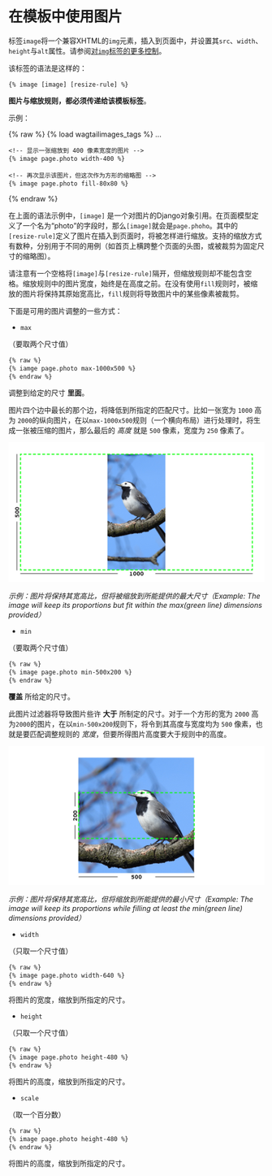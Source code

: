 # 在模板中使用图片

标签`image`将一个兼容XHTML的`img`元素，插入到页面中，并设置其`src`、`width`、`height`与`alt`属性。请参阅[对`img`标签的更多控制](#image-tag-alt)。

该标签的语法是这样的：

    {% image [image] [resize-rule] %}

**图片与缩放规则，都必须传递给该模板标签**。

示例：

{% raw %}
    {% load wagtailimages_tags %}
    ...

    <!-- 显示一张缩放到 400 像素宽度的图片 -->
    {% image page.photo width-400 %}

    <!-- 再次显示该图片，但这次作为方形的缩略图 -->
    {% image page.photo fill-80x80 %}
{% endraw %}

在上面的语法示例中，`[image]` 是一个对图片的Django对象引用。在页面模型定义了一个名为“photo”的字段时，那么`[image]`就会是`page.phoho`。其中的`[resize-rule]`定义了图片在插入到页面时，将被怎样进行缩放。支持的缩放方式有数种，分别用于不同的用例（如首页上横跨整个页面的头图，或被裁剪为固定尺寸的缩略图）。

请注意有一个空格将`[image]`与`[resize-rule]`隔开，但缩放规则却不能包含空格。缩放规则中的图片宽度，始终是在高度之前。在没有使用`fill`规则时，被缩放的图片将保持其原始宽高比，`fill`规则将导致图片中的某些像素被裁剪。

下面是可用的图片调整的一些方式：

+ `max`
    
（要取两个尺寸值）

    {% raw %}
    {% iamge page.photo max-1000x500 %}
    {% endraw %}


调整到给定的尺寸 **里面**。

图片四个边中最长的那个边，将降低到所指定的匹配尺寸。比如一张宽为 `1000` 高为 `2000`的纵向图片，在以`max-1000x500`规则（一个横向布局）进行处理时，将生成一张被压缩的图片，那么最后的 *高度* 就是 `500` 像素，宽度为 `250` 像素了。

![图片的 `max` 过滤器](images/image_filter_max.png)

*示例：图片将保持其宽高比，但将被缩放到所能提供的最大尺寸（Example: The image will keep its proportions but fit within the max(green line) dimensions provided）*


+ `min`

（要取两个尺寸值）

    {% raw %}
    {% image page.photo min-500x200 %}
    {% endraw %}

**覆盖** 所给定的尺寸。

此图片过滤器将导致图片些许 **大于** 所制定的尺寸。对于一个方形的宽为 `2000` 高为`2000`的图片，在以`min-500x200`规则下，将令到其高度与宽度均为 `500` 像素，也就是要匹配调整规则的 *宽度*，但要所得图片高度要大于规则中的高度。

![图片过滤器 `min`](images/image_filter_min.png)

*示例：图片将保持其宽高比，但将缩放到所能提供的最小尺寸（Example: The image will keep its proportions while filling at least the min(green line) dimensions provided）*

+ `width`
    
（只取一个尺寸值）

    {% raw %}
    {% image page.photo width-640 %}
    {% endraw %}

将图片的宽度，缩放到所指定的尺寸。

+ `height`

（只取一个尺寸值）

    {% raw %}
    {% image page.photo height-480 %}
    {% endraw %}

将图片的高度，缩放到所指定的尺寸。

+ `scale`

（取一个百分数）

    {% raw %}
    {% image page.photo height-480 %}
    {% endraw %}

将图片的高度，缩放到所指定的尺寸。
